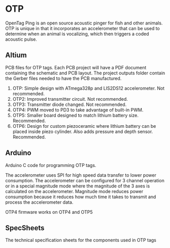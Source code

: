 # OTP
OpenTag Ping is an open source acoustic pinger for fish and other animals.
OTP is unique in that it incorporates an accelerometer that can be used 
to determine when an animal is vocalizing, which then triggers a coded acoustic pulse.

## Altium
PCB files for OTP tags. Each PCB project will have a PDF document containing the schematic and PCB layout. The project outputs folder contain the Gerber files needed to have the PCB manufactured.

1. OTP: Simple design with ATmega328p and LIS2DS12 accelerometer. Not recommended.
2. OTP2: Improved transmitter circuit. Not recommended.
3. OTP3: Transmitter diode changed. Not recommended.
4. OTP4: PWM moved to PD3 to take advantage of built-in PWM.
5. OTP5: Smaller board designed to match lithium battery size. Recommended.
6. OTP6: Design for custom piezoceramic where lithium battery can be placed inside piezo cylinder. Also adds pressure and depth sensor. Recommended.

## Arduino
Arduino C code for programming OTP tags. 

The accelerometer uses SPI for high speed data transfer to lower power consumption.
The accelerometer can be configured for 3 channel operation or in a special magnitude mode where the magnitude of the 3 axes is calculated on the accelerometer. Magnitude mode reduces power consumption because it reduces how much time it takes to transmit and process the accelerometer data.

OTP4 firmware works on OTP4 and OTP5

## SpecSheets
The technical specification sheets for the components used in OTP tags